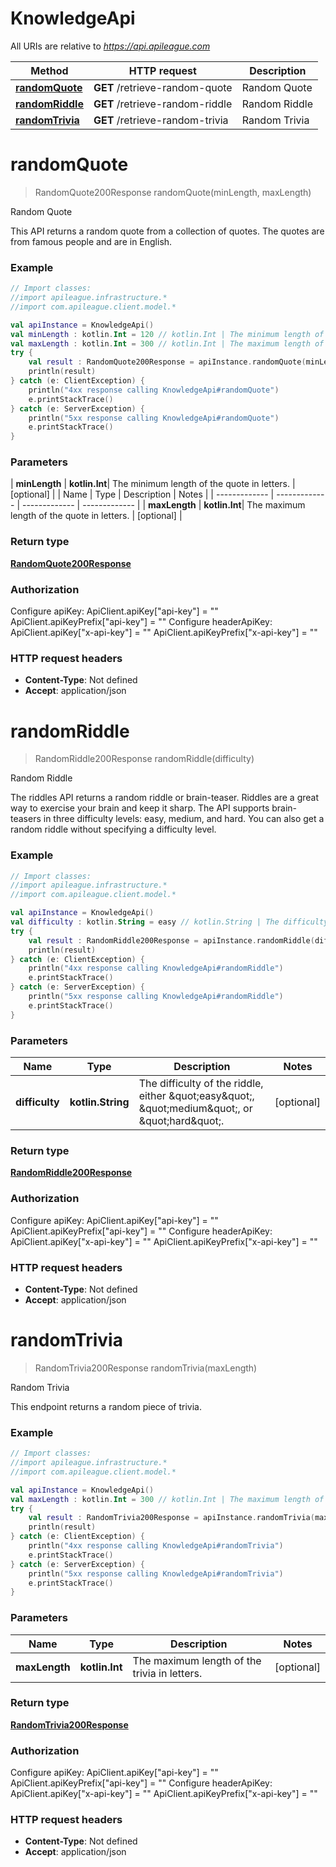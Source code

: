 # KnowledgeApi

All URIs are relative to *https://api.apileague.com*

| Method | HTTP request | Description |
| ------------- | ------------- | ------------- |
| [**randomQuote**](KnowledgeApi.md#randomQuote) | **GET** /retrieve-random-quote | Random Quote |
| [**randomRiddle**](KnowledgeApi.md#randomRiddle) | **GET** /retrieve-random-riddle | Random Riddle |
| [**randomTrivia**](KnowledgeApi.md#randomTrivia) | **GET** /retrieve-random-trivia | Random Trivia |


<a id="randomQuote"></a>
# **randomQuote**
> RandomQuote200Response randomQuote(minLength, maxLength)

Random Quote

This API returns a random quote from a collection of quotes. The quotes are from famous people and are in English.

### Example
```kotlin
// Import classes:
//import apileague.infrastructure.*
//import com.apileague.client.model.*

val apiInstance = KnowledgeApi()
val minLength : kotlin.Int = 120 // kotlin.Int | The minimum length of the quote in letters.
val maxLength : kotlin.Int = 300 // kotlin.Int | The maximum length of the quote in letters.
try {
    val result : RandomQuote200Response = apiInstance.randomQuote(minLength, maxLength)
    println(result)
} catch (e: ClientException) {
    println("4xx response calling KnowledgeApi#randomQuote")
    e.printStackTrace()
} catch (e: ServerException) {
    println("5xx response calling KnowledgeApi#randomQuote")
    e.printStackTrace()
}
```

### Parameters
| **minLength** | **kotlin.Int**| The minimum length of the quote in letters. | [optional] |
| Name | Type | Description  | Notes |
| ------------- | ------------- | ------------- | ------------- |
| **maxLength** | **kotlin.Int**| The maximum length of the quote in letters. | [optional] |

### Return type

[**RandomQuote200Response**](RandomQuote200Response.md)

### Authorization


Configure apiKey:
    ApiClient.apiKey["api-key"] = ""
    ApiClient.apiKeyPrefix["api-key"] = ""
Configure headerApiKey:
    ApiClient.apiKey["x-api-key"] = ""
    ApiClient.apiKeyPrefix["x-api-key"] = ""

### HTTP request headers

 - **Content-Type**: Not defined
 - **Accept**: application/json

<a id="randomRiddle"></a>
# **randomRiddle**
> RandomRiddle200Response randomRiddle(difficulty)

Random Riddle

The riddles API returns a random riddle or brain-teaser. Riddles are a great way to exercise your brain and keep it sharp. The API supports brain-teasers in three difficulty levels: easy, medium, and hard. You can also get a random riddle without specifying a difficulty level.

### Example
```kotlin
// Import classes:
//import apileague.infrastructure.*
//import com.apileague.client.model.*

val apiInstance = KnowledgeApi()
val difficulty : kotlin.String = easy // kotlin.String | The difficulty of the riddle, either \"easy\", \"medium\", or \"hard\".
try {
    val result : RandomRiddle200Response = apiInstance.randomRiddle(difficulty)
    println(result)
} catch (e: ClientException) {
    println("4xx response calling KnowledgeApi#randomRiddle")
    e.printStackTrace()
} catch (e: ServerException) {
    println("5xx response calling KnowledgeApi#randomRiddle")
    e.printStackTrace()
}
```

### Parameters
| Name | Type | Description  | Notes |
| ------------- | ------------- | ------------- | ------------- |
| **difficulty** | **kotlin.String**| The difficulty of the riddle, either \&quot;easy\&quot;, \&quot;medium\&quot;, or \&quot;hard\&quot;. | [optional] |

### Return type

[**RandomRiddle200Response**](RandomRiddle200Response.md)

### Authorization


Configure apiKey:
    ApiClient.apiKey["api-key"] = ""
    ApiClient.apiKeyPrefix["api-key"] = ""
Configure headerApiKey:
    ApiClient.apiKey["x-api-key"] = ""
    ApiClient.apiKeyPrefix["x-api-key"] = ""

### HTTP request headers

 - **Content-Type**: Not defined
 - **Accept**: application/json

<a id="randomTrivia"></a>
# **randomTrivia**
> RandomTrivia200Response randomTrivia(maxLength)

Random Trivia

This endpoint returns a random piece of trivia.

### Example
```kotlin
// Import classes:
//import apileague.infrastructure.*
//import com.apileague.client.model.*

val apiInstance = KnowledgeApi()
val maxLength : kotlin.Int = 300 // kotlin.Int | The maximum length of the trivia in letters.
try {
    val result : RandomTrivia200Response = apiInstance.randomTrivia(maxLength)
    println(result)
} catch (e: ClientException) {
    println("4xx response calling KnowledgeApi#randomTrivia")
    e.printStackTrace()
} catch (e: ServerException) {
    println("5xx response calling KnowledgeApi#randomTrivia")
    e.printStackTrace()
}
```

### Parameters
| Name | Type | Description  | Notes |
| ------------- | ------------- | ------------- | ------------- |
| **maxLength** | **kotlin.Int**| The maximum length of the trivia in letters. | [optional] |

### Return type

[**RandomTrivia200Response**](RandomTrivia200Response.md)

### Authorization


Configure apiKey:
    ApiClient.apiKey["api-key"] = ""
    ApiClient.apiKeyPrefix["api-key"] = ""
Configure headerApiKey:
    ApiClient.apiKey["x-api-key"] = ""
    ApiClient.apiKeyPrefix["x-api-key"] = ""

### HTTP request headers

 - **Content-Type**: Not defined
 - **Accept**: application/json

